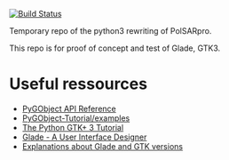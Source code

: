 [![Build Status](https://travis-ci.org/cpenar/PolSARpro_gtk.svg?branch=master)](https://travis-ci.org/cpenar/PolSARpro_gtk)

Temporary repo of the python3 rewriting of PolSARpro.

This repo is for proof of concept and test of Glade, GTK3.

# Useful ressources

+ [PyGObject API Reference](https://lazka.github.io/pgi-docs/)
+ [PyGObject-Tutorial/examples](https://github.com/sebp/PyGObject-Tutorial/tree/master/examples)
+ [The Python GTK+ 3 Tutorial](https://python-gtk-3-tutorial.readthedocs.io/en/latest/)
+ [Glade - A User Interface Designer](https://glade.gnome.org/)
+ [Explanations about Glade and GTK versions](https://sourceforge.net/p/xournal/mailman/xournal-devel/?viewmonth=201305)
